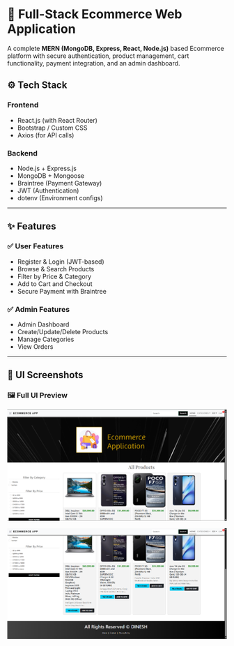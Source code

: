 # 🛒 Full-Stack Ecommerce Web Application

A complete **MERN (MongoDB, Express, React, Node.js)** based Ecommerce platform with secure authentication, product management, cart functionality, payment integration, and an admin dashboard.

## ⚙️ Tech Stack

### Frontend
- React.js (with React Router)
- Bootstrap / Custom CSS
- Axios (for API calls)

### Backend
- Node.js + Express.js
- MongoDB + Mongoose
- Braintree (Payment Gateway)
- JWT (Authentication)
- dotenv (Environment configs)

---

## ✨ Features

### ✅ User Features
- Register & Login (JWT-based)
- Browse & Search Products
- Filter by Price & Category
- Add to Cart and Checkout
- Secure Payment with Braintree

### ✅ Admin Features
- Admin Dashboard
- Create/Update/Delete Products
- Manage Categories
- View Orders

---


## 📸 UI Screenshots

### 🖼 Full UI Preview

![Auth & Cart Preview](./screenshots/ui-auth-cart.png)

![UI Overview](./screenshots/ui-overview.png)



